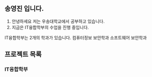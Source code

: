 ## 송영진 입니다.
  1. 안녕하세요 저는 우송대학교에서 공부하고 있습니다.
  2. 지금은 IT융합학부의 수업을 진행 중입니다.

  IT융합학부는 2개의 학과가 있습니다.
  컴퓨터정보 보안학과
  소프트웨어 보안학과

## 프로젝트 목록
### IT융합학부
  
<!--
**sssssyj/sssssyj** is a ✨ _special_ ✨ repository because its `README.md` (this file) appears on your GitHub profile.

Here are some ideas to get you started:

- 🔭 I’m currently working on ...
- 🌱 I’m currently learning ...
- 👯 I’m looking to collaborate on ...
- 🤔 I’m looking for help with ...
- 💬 Ask me about ...
- 📫 How to reach me: ...
- 😄 Pronouns: ...
- ⚡ Fun fact: ...
-->
